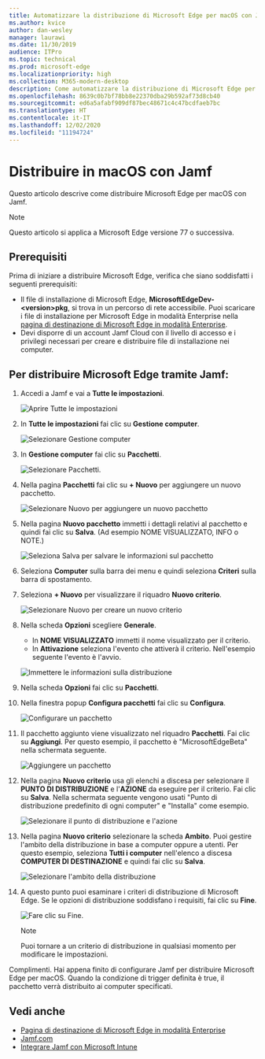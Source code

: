 ```yaml
---
title: Automatizzare la distribuzione di Microsoft Edge per macOS con Jamf
ms.author: kvice
author: dan-wesley
manager: laurawi
ms.date: 11/30/2019
audience: ITPro
ms.topic: technical
ms.prod: microsoft-edge
ms.localizationpriority: high
ms.collection: M365-modern-desktop
description: Come automatizzare la distribuzione di Microsoft Edge per macOS con Jamf.
ms.openlocfilehash: 8639c0b7bf78bb8e22370dba29b592af73d8cb40
ms.sourcegitcommit: ed6a5afabf909df87bec48671c4c47bcdfaeb7bc
ms.translationtype: HT
ms.contentlocale: it-IT
ms.lasthandoff: 12/02/2020
ms.locfileid: "11194724"
---
```

# Distribuire in macOS con Jamf

Questo articolo descrive come distribuire Microsoft Edge per macOS con Jamf.

> [!NOTE]
> Questo articolo si applica a Microsoft Edge versione 77 o successiva.

## Prerequisiti

Prima di iniziare a distribuire Microsoft Edge, verifica che siano soddisfatti i seguenti prerequisiti:

- Il file di installazione di Microsoft Edge, **MicrosoftEdgeDev-\<version\>pkg**, si trova in un percorso di rete accessibile. Puoi scaricare i file di installazione per Microsoft Edge in modalità Enterprise nella [pagina di destinazione di Microsoft Edge in modalità Enterprise](https://aka.ms/EdgeEnterprise).
- Devi disporre di un account Jamf Cloud con il livello di accesso e i privilegi necessari per creare e distribuire file di installazione nei computer.

## Per distribuire Microsoft Edge tramite Jamf:

1. Accedi a Jamf e vai a **Tutte le impostazioni**.

    ![Aprire Tutte le impostazioni](./media/mac-deploy/jamf-dash-main-open-settings.png)

2. In **Tutte le impostazioni** fai clic su **Gestione computer**.

    ![Selezionare Gestione computer](./media/mac-deploy/jamf-all-settings-computer-mgmt.png)

3. In **Gestione computer** fai clic su **Pacchetti**.

    ![Selezionare Pacchetti.](./media/mac-deploy/jamf-all-settings-computer-mgmt-pkgs.png)

4. Nella pagina **Pacchetti** fai clic su **+ Nuovo** per aggiungere un nuovo pacchetto.

    ![Selezionare Nuovo per aggiungere un nuovo pacchetto](./media/mac-deploy/jamf-all-settings-computer-mgmt-new-pkg.png)

5. Nella pagina **Nuovo pacchetto** immetti i dettagli relativi al pacchetto e quindi fai clic su **Salva**. (Ad esempio NOME VISUALIZZATO, INFO o NOTE.)

    ![Seleziona Salva per salvare le informazioni sul pacchetto](./media/mac-deploy/jamf-all-settings-computer-mgmt-save-pkg-info.png)

6. Seleziona **Computer** sulla barra dei menu e quindi seleziona **Criteri** sulla barra di spostamento.

7. Seleziona **+ Nuovo** per visualizzare il riquadro **Nuovo criterio**.

    ![Selezionare Nuovo per creare un nuovo criterio](./media/mac-deploy/jamf-all-settings-computer-new-policy.png)

8. Nella scheda **Opzioni** scegliere **Generale**.

    - In **NOME VISUALIZZATO** immetti il nome visualizzato per il criterio.
    - In **Attivazione** seleziona l'evento che attiverà il criterio. Nell'esempio seguente l'evento è l'avvio.

    ![Immettere le informazioni sulla distribuzione](./media/mac-deploy/jamf-all-settings-computer-cfg-policy.png)

9. Nella scheda **Opzioni** fai clic su **Pacchetti**.

10. Nella finestra popup **Configura pacchetti** fai clic su **Configura**.

    ![Configurare un pacchetto](./media/mac-deploy/jamf-all-settings-computer-policy-pkg-configure.png)

11. Il pacchetto aggiunto viene visualizzato nel riquadro **Pacchetti**. Fai clic su **Aggiungi**. Per questo esempio, il pacchetto è "MicrosoftEdgeBeta" nella schermata seguente.

    ![Aggiungere un pacchetto](./media/mac-deploy/jamf-all-settings-computer-policy-pkg-add-beta.png)

12. Nella pagina **Nuovo criterio** usa gli elenchi a discesa per selezionare il **PUNTO DI DISTRIBUZIONE** e l'**AZIONE** da eseguire per il criterio. Fai clic su **Salva**. Nella schermata seguente vengono usati "Punto di distribuzione predefinito di ogni computer" e "Installa" come esempio.

    ![Selezionare il punto di distribuzione e l'azione](./media/mac-deploy/jamf-all-settings-computer-mgmt-pkg-cfg-distro.png)

13. Nella pagina **Nuovo criterio** selezionare la scheda **Ambito**. Puoi gestire l'ambito della distribuzione in base a computer oppure a utenti. Per questo esempio, seleziona **Tutti i computer** nell'elenco a discesa **COMPUTER DI DESTINAZIONE** e quindi fai clic su **Salva**.

    ![Selezionare l'ambito della distribuzione](./media/mac-deploy/jamf-all-settings-computer-mgmt-add-target.png)

14. A questo punto puoi esaminare i criteri di distribuzione di Microsoft Edge. Se le opzioni di distribuzione soddisfano i requisiti, fai clic su **Fine**.

    ![Fare clic su Fine.](./media/mac-deploy/jamf-all-settings-computer-mgmt-finish-add-deployment.png)

    > [!NOTE]
    > Puoi tornare a un criterio di distribuzione in qualsiasi momento per modificare le impostazioni.

Complimenti. Hai appena finito di configurare Jamf per distribuire Microsoft Edge per macOS. Quando la condizione di trigger definita è true, il pacchetto verrà distribuito ai computer specificati.

## Vedi anche

- [Pagina di destinazione di Microsoft Edge in modalità Enterprise](https://aka.ms/EdgeEnterprise)
- [Jamf.com](https://www.jamf.com/)
- [Integrare Jamf con Microsoft Intune](https://docs.microsoft.com/intune/conditional-access-integrate-jamf)
